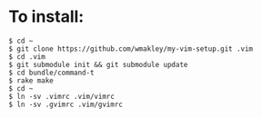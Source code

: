 # To install:

    $ cd ~
    $ git clone https://github.com/wmakley/my-vim-setup.git .vim
    $ cd .vim
    $ git submodule init && git submodule update
    $ cd bundle/command-t
    $ rake make
    $ cd ~
    $ ln -sv .vimrc .vim/vimrc
    $ ln -sv .gvimrc .vim/gvimrc
